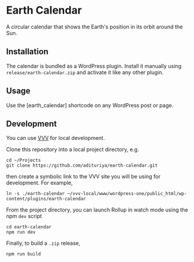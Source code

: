 # Earth Calendar

A circular calendar that shows the Earth's position in its orbit
around the Sun.

## Installation

The calendar is bundled as a WordPress plugin. Install it manually
using `release/earth-calendar.zip` and activate it like any other plugin.

## Usage

Use the \[earth_calendar\] shortcode on any WordPress
post or page.

## Development

You can use [VVV](https://varyingvagrantvagrants.org/docs/en-US/installation/) for local development.

Clone this repository into a local project directory, e.g.

```
cd ~/Projects
git clone https://github.com/adituriya/earth-calendar.git
```

then create a symbolic link to the VVV site you will be using for development.
For example,

```
ln -s ./earth-calendar ~/vvv-local/www/wordpress-one/public_html/wp-content/plugins/earth-calendar
```

From the project directory, you can launch Rollup in watch mode using
the npm `dev` script

```
cd earth-calendar
npm run dev
```

Finally, to build a `.zip` release,

```
npm run build
```